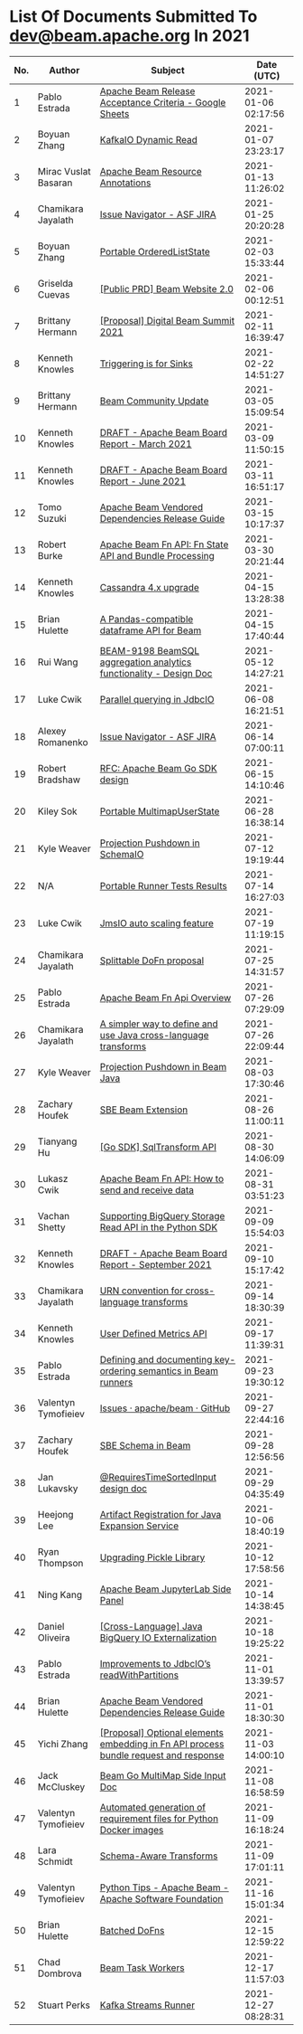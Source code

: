 <!--
Licensed under the Apache License, Version 2.0 (the "License");
you may not use this file except in compliance with the License.
You may obtain a copy of the License at

http://www.apache.org/licenses/LICENSE-2.0

Unless required by applicable law or agreed to in writing, software
distributed under the License is distributed on an "AS IS" BASIS,
WITHOUT WARRANTIES OR CONDITIONS OF ANY KIND, either express or implied.
See the License for the specific language governing permissions and
limitations under the License.
-->

# List Of Documents Submitted To dev@beam.apache.org In 2021
| No. | Author | Subject | Date (UTC) |
|---|---|---|---|
| 1 | Pablo Estrada | [Apache Beam Release Acceptance Criteria  - Google Sheets](https://docs.google.com/spreadsheets/d/1qk-N5vjXvbcEk68GjbkSZTR8AGqyNUM-oLFo_ZXBpJw) | 2021-01-06 02:17:56 |
| 2 | Boyuan Zhang | [KafkaIO Dynamic Read](https://docs.google.com/document/d/1FU3GxVRetHPLVizP3Mdv6mP5tpjZ3fd99qNjUI5DT5k) | 2021-01-07 23:23:17 |
| 3 | Mirac Vuslat Basaran | [Apache Beam Resource Annotations](https://docs.google.com/document/d/1phExeGD1gdDI9M8LK4ZG57UGa7dswpB8Aj6jxWj4uQk) | 2021-01-13 11:26:02 |
| 4 | Chamikara Jayalath | [Issue Navigator - ASF JIRA](https://s.apache.org/beam-2.28.0-burn-down) | 2021-01-25 20:20:28 |
| 5 | Boyuan Zhang | [Portable OrderedListState](https://docs.google.com/document/d/1U77sAvE6Iy9XsVruRYHxPdFji7nqS6HPi1XU8fhyrxs) | 2021-02-03 15:33:44 |
| 6 | Griselda Cuevas | [[Public PRD] Beam Website 2.0](https://docs.google.com/document/d/1rssE8B6fvwLfyODS6KKp049KryhKn8E-HlHkzM8TWkE) | 2021-02-06 00:12:51 |
| 7 | Brittany Hermann | [[Proposal] Digital Beam Summit 2021](https://docs.google.com/document/d/1nqE2DMfw2qsI57qIZzjF76L0W_NacxQFXIoZtDOApVY) | 2021-02-11 16:39:47 |
| 8 | Kenneth Knowles | [Triggering is for Sinks](https://s.apache.org/beam-sink-triggers) | 2021-02-22 14:51:27 |
| 9 | Brittany Hermann | [Beam Community Update](https://docs.google.com/document/d/1sA06m_spqgHwI3yGiQ_Z06LXfYqRcgIO1_N8y_a2O6o) | 2021-03-05 15:09:54 |
| 10 | Kenneth Knowles | [DRAFT - Apache Beam Board Report - March 2021](https://s.apache.org/beam-draft-report-2021-03) | 2021-03-09 11:50:15 |
| 11 | Kenneth Knowles | [DRAFT - Apache Beam Board Report - June 2021](https://s.apache.org/beam-draft-report-2021-06) | 2021-03-11 16:51:17 |
| 12 | Tomo Suzuki | [Apache Beam Vendored Dependencies Release Guide](https://s.apache.org/beam-release-vendored-artifacts) | 2021-03-15 10:17:37 |
| 13 | Robert Burke | [Apache Beam Fn API: Fn State API and Bundle Processing](https://s.apache.org/beam-fn-state-api-and-bundle-processing) | 2021-03-30 20:21:44 |
| 14 | Kenneth Knowles | [Cassandra 4.x upgrade](https://docs.google.com/document/d/1qsNksUJ_a6PL623iBZ-3QQDkFae81IKbqVQl1chsOfU) | 2021-04-15 13:28:38 |
| 15 | Brian Hulette | [A Pandas-compatible dataframe API for Beam](https://s.apache.org/beam-dataframes) | 2021-04-15 17:40:44 |
| 16 | Rui Wang | [BEAM-9198 BeamSQL aggregation analytics functionality - Design Doc](https://docs.google.com/document/d/1tJapdA7ZNwkU0NaK7p-em0XnpHqNE1pKIXw9hVJkIUg) | 2021-05-12 14:27:21 |
| 17 | Luke Cwik | [Parallel querying in JdbcIO](https://docs.google.com/document/d/1wBzVhQEhTK23ALzTSZ_CVouEOXTm3w2-LjmO3ieUvFc) | 2021-06-08 16:21:51 |
| 18 | Alexey Romanenko | [Issue Navigator - ASF JIRA](https://s.apache.org/beam-starter-tasks) | 2021-06-14 07:00:11 |
| 19 | Robert Bradshaw | [RFC: Apache Beam Go SDK design](https://s.apache.org/beam-go-sdk-design-rfc) | 2021-06-15 14:10:46 |
| 20 | Kiley Sok | [Portable MultimapUserState](https://docs.google.com/document/d/1tpvLAsl7cb4WTgIKRtMF-UVg_TW_WNc73uCn9rmDAoQ) | 2021-06-28 16:38:14 |
| 21 | Kyle Weaver | [Projection Pushdown in SchemaIO](https://docs.google.com/document/d/1M71LrbjfPZwk5C0IpI13Su63UWSBFKYjSrz9SsyBM_Y) | 2021-07-12 19:19:44 |
| 22 | N/A | [Portable Runner Tests Results](https://docs.google.com/document/d/1Pqd0-vuYHSjLr6yQvfGwiK3NcYypT-WrHfjCbP-Xob4) | 2021-07-14 16:27:03 |
| 23 | Luke Cwik | [JmsIO auto scaling feature](https://docs.google.com/document/d/1LMPpMpn9DByQcyCdRrTMBa-8ltByO4aqNYY4D9h3m18) | 2021-07-19 11:19:15 |
| 24 | Chamikara Jayalath | [Splittable DoFn proposal](https://s.apache.org/splittable-do-fn) | 2021-07-25 14:31:57 |
| 25 | Pablo Estrada | [Apache Beam Fn Api Overview](https://s.apache.org/beam-fn-api) | 2021-07-26 07:29:09 |
| 26 | Chamikara Jayalath | [A simpler way to define and use Java cross-language transforms](https://docs.google.com/document/d/1ECXSWicE31K-vSxdb4qL6UcmovOAWvE-ZHFT3NTM654) | 2021-07-26 22:09:44 |
| 27 | Kyle Weaver | [Projection Pushdown in Beam Java](https://docs.google.com/document/d/1eHSO3aIsAUmiVtfDL-pEFenNBRKt26KkF4dQloMhpBQ) | 2021-08-03 17:30:46 |
| 28 | Zachary Houfek | [SBE Beam Extension](https://docs.google.com/document/d/1YiZR__1EsV9tDFsNUhvbpv2YjeP5cMl1c3Wj7Nb1fWs) | 2021-08-26 11:00:11 |
| 29 | Tianyang Hu | [[Go SDK] SqlTransform API](https://s.apache.org/beam-go-sql-api) | 2021-08-30 14:06:09 |
| 30 | Lukasz Cwik | [Apache Beam Fn API: How to send and receive data](https://docs.google.com/document/d/1IGduUqmhWDi_69l9nG8kw73HZ5WI5wOps9Tshl5wpQA) | 2021-08-31 03:51:23 |
| 31 | Vachan Shetty | [Supporting BigQuery Storage Read API in the Python SDK](https://docs.google.com/document/d/1wIVh7GnWFnf6x9hj972GLxZoLgFhgZQHHGpALyhJLL4) | 2021-09-09 15:54:03 |
| 32 | Kenneth Knowles | [DRAFT - Apache Beam Board Report - September 2021](https://s.apache.org/beam-draft-report-2021-09) | 2021-09-10 15:17:42 |
| 33 | Chamikara Jayalath | [URN convention for cross-language transforms](https://docs.google.com/document/d/1JOHPBNv6x6ziMdwr_96EPSP-Bx7C4IrLU1j267MSCts) | 2021-09-14 18:30:39 |
| 34 | Kenneth Knowles | [User Defined Metrics API](http://s.apache.org/beam-metrics-api) | 2021-09-17 11:39:31 |
| 35 | Pablo Estrada | [Defining and documenting key-ordering semantics in Beam runners](https://docs.google.com/document/d/1_7WRJznXlOtWuVaHl_dpy8OZcx_M8BUmeWVA4G0-wEc) | 2021-09-23 19:30:12 |
| 36 | Valentyn Tymofieiev | [Issues · apache/beam · GitHub](http://s.apache.org/beam-flakes) | 2021-09-27 22:44:16 |
| 37 | Zachary Houfek | [SBE Schema in Beam](https://docs.google.com/document/d/1q2KyBxPQ6V6Gfm50Z74YWofATgVauYu066F0t1JPxRU) | 2021-09-28 12:56:56 |
| 38 | Jan Lukavsky | [@RequiresTimeSortedInput design doc](https://docs.google.com/document/d/1ObLVUFsf1NcG8ZuIZE4aVy2RYKx2FfyMhkZYWPnI9-c) | 2021-09-29 04:35:49 |
| 39 | Heejong Lee | [Artifact Registration for Java Expansion Service](https://docs.google.com/document/d/1Wi8IMHFT54T274ybkbek79s_RGKa2X2zY-LVOR_RMNM) | 2021-10-06 18:40:19 |
| 40 | Ryan Thompson | [Upgrading Pickle Library](https://s.apache.org/beam-picklers) | 2021-10-12 17:58:56 |
| 41 | Ning Kang | [Apache Beam JupyterLab Side Panel](https://docs.google.com/document/d/1aKK8TzSrl8WiG0K4v9xZEfLMCinuGqRlMOyb7xOhgy4) | 2021-10-14 14:38:45 |
| 42 | Daniel Oliveira | [[Cross-Language] Java BigQuery IO Externalization](https://s.apache.org/beam-bigquery-externalization) | 2021-10-18 19:25:22 |
| 43 | Pablo Estrada | [Improvements to JdbcIO’s readWithPartitions](https://docs.google.com/document/d/1Lre4n31eYAZdlz9ZDkomucOxRgyAehcg_ZT3HErQ5p0) | 2021-11-01 13:39:57 |
| 44 | Brian Hulette | [Apache Beam Vendored Dependencies Release Guide](https://docs.google.com/document/d/1ztEoyGkqq9ie5riQxRtMuBu3vb6BUO91mSMn1PU0pDA) | 2021-11-01 18:30:30 |
| 45 | Yichi Zhang | [[Proposal] Optional elements embedding in Fn API process bundle request and response](https://docs.google.com/document/d/14p8Y_n4IY5n9L_I9l5x9lVGgml4ZzdCw645HldndCrw) | 2021-11-03 14:00:10 |
| 46 | Jack McCluskey | [Beam Go MultiMap Side Input Doc](https://docs.google.com/document/d/1GyWdszvtJihqEfyu0yhDbYaLnbqDUwaixcbV5sjbWwE) | 2021-11-08 16:58:59 |
| 47 | Valentyn Tymofieiev | [Automated generation of requirement files for Python Docker images](https://s.apache.org/beam-python-image-requirements) | 2021-11-09 16:18:24 |
| 48 | Lara Schmidt | [Schema-Aware Transforms](https://s.apache.org/beam-schema-transform) | 2021-11-09 17:01:11 |
| 49 | Valentyn Tymofieiev | [Python Tips - Apache Beam - Apache Software Foundation](https://s.apache.org/beam-python-dev-wiki) | 2021-11-16 15:01:34 |
| 50 | Brian Hulette | [Batched DoFns](https://s.apache.org/batched-dofns) | 2021-12-15 12:59:22 |
| 51 | Chad Dombrova | [Beam Task Workers](https://docs.google.com/document/d/1GrAvDWwnR1QAmFX7lnNA7I_mQBC2G1V2jE2CZOc6rlw) | 2021-12-17 11:57:03 |
| 52 | Stuart Perks | [Kafka Streams Runner](https://docs.google.com/document/d/1mNqERvvV8oGI_O4tGewH2Kgkq6PQGv3ylmxnaTRBqH8) | 2021-12-27 08:28:31 |
